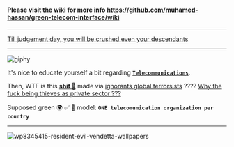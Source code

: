 #### Please visit the wiki for more info https://github.com/muhamed-hassan/green-telecom-interface/wiki

***

[Till judgement day, you will be crushed even your descendants](https://www.youtube.com/watch?v=DYoYQdXqXgo)

***

![giphy](https://github.com/muhamed-hassan/green-telecom-interface/assets/17825804/73deddbe-1322-4e65-ad29-ed4b9504550f)

It's nice to educate yourself a bit regarding [**`Telecommunications`**](https://en.wikipedia.org/wiki/Telecommunications).

Then, WTF is this [**shit 💩**](https://en.wikipedia.org/wiki/List_of_telephone_operating_companies) made via [ignorants global terrorsists](https://www.youtube.com/watch?v=zQLcC43-aFs) ???? [Why the fuck being thieves as private sector ???](https://www.youtube.com/watch?v=js7TxmgBCuA)

Supposed green 🌍 ✅ 💯 model: **`ONE telecomunication organization per country`**

***

![wp8345415-resident-evil-vendetta-wallpapers](https://github.com/muhamed-hassan/green-telecom-interface/assets/17825804/7dd2a545-97d7-430f-8414-d3992ea9e1df)

